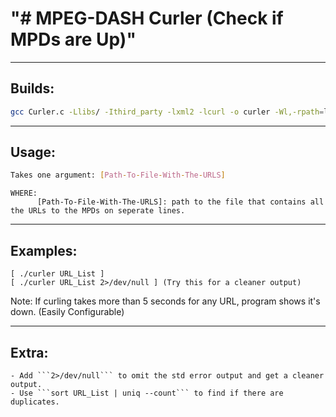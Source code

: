 "# MPEG-DASH Curler (Check if MPDs are Up)" 
========================

------------------------
Builds:
------------------------
```sh
gcc Curler.c -Llibs/ -Ithird_party -lxml2 -lcurl -o curler -Wl,-rpath=libs/ && echo $?
```
------------------------
Usage:
------------------------
```sh
Takes one argument: [Path-To-File-With-The-URLS]
```
    WHERE:
          [Path-To-File-With-The-URLS]: path to the file that contains all the URLs to the MPDs on seperate lines.

------------------------
Examples:
------------------------
    [ ./curler URL_List ]
    [ ./curler URL_List 2>/dev/null ] (Try this for a cleaner output)

Note: If curling takes more than 5 seconds for any URL, program shows it's down. (Easily Configurable)

------------------------
Extra:
------------------------
    - Add ```2>/dev/null``` to omit the std error output and get a cleaner output.
    - Use ```sort URL_List | uniq --count``` to find if there are duplicates.
